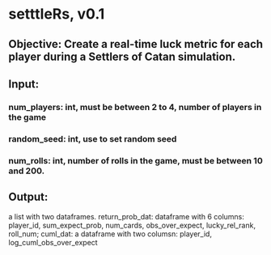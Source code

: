# setttleRs, v0.1

## Objective: Create a real-time luck metric for each player during a Settlers of Catan simulation. 
## Input: 
### num_players: int, must be between 2 to 4, number of players in the game
### random_seed: int, use to set random seed
### num_rolls: int, number of rolls in the game, must be between 10 and 200.

## Output: 
a list with two dataframes. return_prob_dat: dataframe with 6 columns: player_id, sum_expect_prob, num_cards, obs_over_expect, lucky_rel_rank, roll_num;  cuml_dat: a dataframe with two columsn: player_id, log_cuml_obs_over_expect
